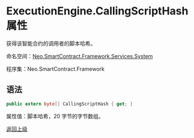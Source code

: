 # ExecutionEngine.CallingScriptHash 属性

获得该智能合约的调用者的脚本哈希。

命名空间：[Neo.SmartContract.Framework.Services.System](../../System.md)

程序集：Neo.SmartContract.Framework

## 语法

```c#
public extern byte[] CallingScriptHash { get; }
```

属性值：脚本哈希，20 字节的字节数组。



[返回上级](../ExecutionEngine.md)